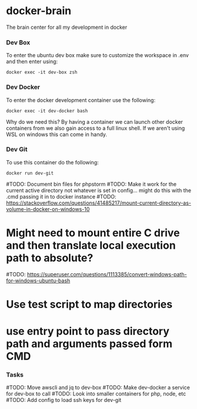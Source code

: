 # docker-brain
The brain center for all my development in docker

### Dev Box
To enter the ubuntu dev box make sure to customize the workspace in .env and then enter using:
```
docker exec -it dev-box zsh
```

### Dev Docker
To enter the docker development container use the following:
```
docker exec -it dev-docker bash
```
Why do we need this? By having a container we can launch other docker containers from we also gain access to a full linux shell. If we aren't using WSL on windows this can come in handy. 


### Dev Git
To use this container do the following:
```
docker run dev-git
```
#TODO: Document bin files for phpstorm 
#TODO: Make it work for the current active directory not whatever is set in config... might do this with the .cmd passing it in to docker instance
#TODO: https://stackoverflow.com/questions/41485217/mount-current-directory-as-volume-in-docker-on-windows-10
# Might need to mount entire C drive and then translate local execution path to absolute?
#TODO: https://superuser.com/questions/1113385/convert-windows-path-for-windows-ubuntu-bash

# Use test script to map directories
# use entry point to pass directory path and arguments passed form CMD


### Tasks
#TODO: Move awscli and jq to dev-box
#TODO: Make dev-docker a service for dev-box to call
#TODO: Look into smaller containers for php, node, etc
#TODO: Add config to load ssh keys for dev-git